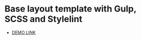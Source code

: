# Base layout template with Gulp, SCSS and Stylelint
  - [DEMO LINK](https://vazilx.github.io/dia_landing-page/)
